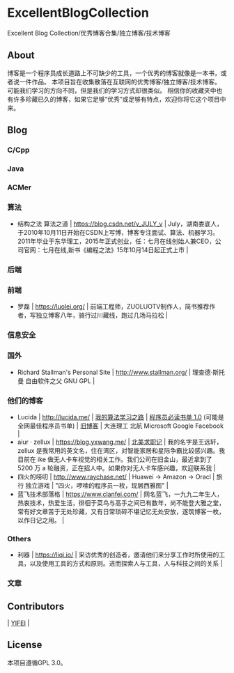 # ExcellentBlogCollection
Excellent Blog Collection/优秀博客合集/独立博客/技术博客

## About
博客是一个程序员成长道路上不可缺少的工具，一个优秀的博客就像是一本书，或者说一件作品。
本项目旨在收集散落在互联网的优秀博客/独立博客/技术博客。
可能我们学习的方向不同，但是我们的学习方式却很类似。
相信你的收藏夹中也有许多珍藏已久的博客，如果它足够“优秀”或足够有特点，欢迎你将它这个项目中来。

## Blog

### C/Cpp

### Java

### ACMer

### 算法
* 结构之法 算法之道 | https://blog.csdn.net/v_JULY_v  | July，湖南娄底人，于2010年10月11日开始在CSDN上写博，博客专注面试、算法、机器学习。2011年毕业于东华理工，2015年正式创业，任：七月在线创始人兼CEO，公司官网：七月在线,新书《编程之法》15年10月14日起正式上市 |

### 后端

### 前端
* 罗磊 | https://luolei.org/ | 前端工程师，ZUOLUOTV制作人，简书推荐作者，写独立博客八年，骑行过川藏线，跑过几场马拉松 |

### 信息安全

### 国外
* Richard Stallman's Personal Site | http://www.stallman.org/ | 理查德·斯托曼 自由软件之父 GNU GPL |

### 他们的博客
* Lucida | http://lucida.me/ | [我的算法学习之路](http://lucida.me/blog/on-learning-algorithms/) | [程序员必读书单 1.0](http://lucida.me/blog/developer-reading-list/) (可能是全网最佳程序员书单) | [旧博客](https://www.cnblogs.com/figure9/) | 大连理工 北航 Microsoft Google Facebook  |
* aiur · zellux | https://blog.yxwang.me/ | [北美求职记](https://blog.yxwang.me/2012/12/job-hunting-in-usa-1/) | 我的名字是王远轩，zellux 是我常用的英文名，住在湾区，对智能家居和星际争霸比较感兴趣。我目前在 ike 做无人卡车视觉的相关工作。我们公司在旧金山，最近拿到了 5200 万 a 轮融资，正在招人中。如果你对无人卡车感兴趣，欢迎联系我 |
* 四火的唠叨 | http://www.raychase.net/ | Huawei -> Amazon -> Oracl | 旅行 独立游戏 | "四火，啰嗦的程序员一枚，现居西雅图" |
* 蓝飞技术部落格 | https://www.clanfei.com/ | 网名蓝飞，一九九二年生人，热衷技术，热爱生活，徘徊于菜鸟与高手之间已有数年，尚不能登大雅之堂，常有好文章苦于无处珍藏，又有日常琐碎不堪记忆无处安放，遂筑博客一枚，以作日记之用。 |

### Others
* 利器 | https://liqi.io/ | 采访优秀的创造者，邀请他们来分享工作时所使用的工具，以及使用工具的方式和原则。进而探索人与工具，人与科技之间的关系 |

### 文章


## Contributors
| [YIFEI](http://taowusheng.cn/) |

## License
 本项目遵循GPL 3.0。

